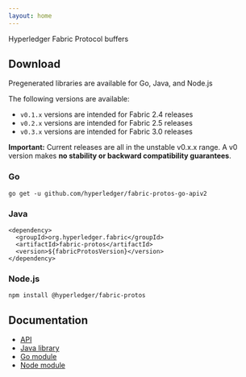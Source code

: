 ```yaml
---
layout: home
---
```


Hyperledger Fabric Protocol buffers

## Download

Pregenerated libraries are available for Go, Java, and Node.js

The following versions are available:

- `v0.1.x` versions are intended for Fabric 2.4 releases
- `v0.2.x` versions are intended for Fabric 2.5 releases
- `v0.3.x` versions are intended for Fabric 3.0 releases

**Important:** Current releases are all in the unstable v0.x.x range. A v0 version makes **no stability or backward compatibility guarantees**.

### Go

```
go get -u github.com/hyperledger/fabric-protos-go-apiv2
```

### Java

```
<dependency>
  <groupId>org.hyperledger.fabric</groupId>
  <artifactId>fabric-protos</artifactId>
  <version>${fabricProtosVersion}</version>
</dependency>
```

### Node.js

```
npm install @hyperledger/fabric-protos
```

## Documentation

- [API](protos.md)
- [Java library](https://search.maven.org/artifact/org.hyperledger.fabric/fabric-protos)
- [Go module](https://pkg.go.dev/github.com/hyperledger/fabric-protos-go-apiv2)
- [Node module](https://www.npmjs.com/package/@hyperledger/fabric-protos)
